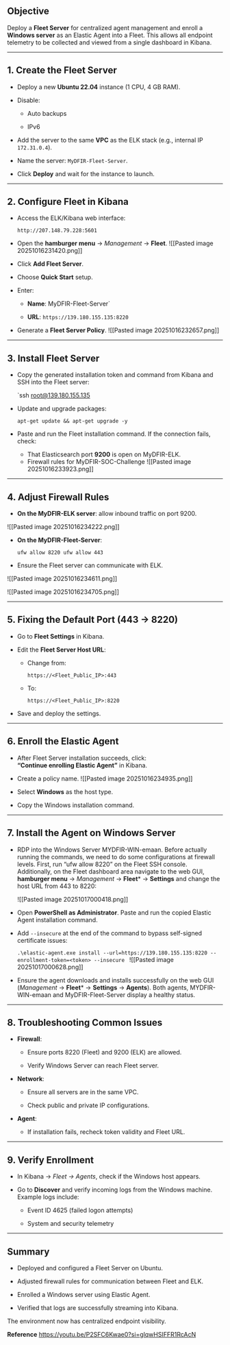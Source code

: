 
## Objective

Deploy a **Fleet Server** for centralized agent management and enroll a **Windows server** as an Elastic Agent into a Fleet.  This allows all endpoint telemetry to be collected and viewed from a single dashboard in Kibana.

---

## 1. Create the Fleet Server

- Deploy a new **Ubuntu 22.04** instance (1 CPU, 4 GB RAM).
    
- Disable:
    - Auto backups
        
    - IPv6
        
- Add the server to the same **VPC** as the ELK stack (e.g., internal IP `172.31.0.4`).
    
- Name the server: `MyDFIR-Fleet-Server`.
    
- Click **Deploy** and wait for the instance to launch.
    

---

## 2. Configure Fleet in Kibana

- Access the ELK/Kibana web interface:
    
    `http://207.148.79.228:5601`
    
- Open the **hamburger menu** → _Management_ → **Fleet**.
![[Pasted image 20251016231420.png]]
    
- Click **Add Fleet Server**.
    
- Choose **Quick Start** setup.
    
- Enter:
    
    - **Name**: MyDFIR-Fleet-Server`
        
    - **URL**: `https://139.180.155.135:8220`
        
- Generate a **Fleet Server Policy**.
    ![[Pasted image 20251016232657.png]]

---

## 3. Install Fleet Server

- Copy the generated installation token and command from Kibana and SSH into the Fleet server:
    
    `ssh root@139.180.155.135
    
- Update and upgrade packages:
    
    `apt-get update && apt-get upgrade -y`
    
- Paste and run the Fleet installation command. If the connection fails, check:
    
    - That Elasticsearch port **9200** is open on MyDFIR-ELK.
    - Firewall rules for MyDFIR-SOC-Challenge
        ![[Pasted image 20251016233923.png]]

---

## 4. Adjust Firewall Rules

- **On the MyDFIR-ELK server**: allow inbound traffic on port 9200.

![[Pasted image 20251016234222.png]]
    
- **On the MyDFIR-Fleet-Server**:
    
    `ufw allow 8220 ufw allow 443`
    
- Ensure the Fleet server can communicate with ELK.

 ![[Pasted image 20251016234611.png]]

![[Pasted image 20251016234705.png]]


---

## 5. Fixing the Default Port (443 → 8220)

- Go to **Fleet Settings** in Kibana.
    
- Edit the **Fleet Server Host URL**:
    
    - Change from:
        
        `https://<Fleet_Public_IP>:443`
        
    - To:
        
        `https://<Fleet_Public_IP>:8220`
        
- Save and deploy the settings.
    

---

## 6. Enroll the Elastic Agent

- After Fleet Server installation succeeds, click:  
    **“Continue enrolling Elastic Agent”** in Kibana.
    
- Create a policy name.
![[Pasted image 20251016234935.png]]
    
- Select **Windows** as the host type.
    
- Copy the Windows installation command.
---

## 7. Install the Agent on Windows Server

- RDP into the Windows Server MYDFIR-WIN-emaan. Before actually running the commands, we need to do some configurations at firewall levels. First, run “ufw allow 8220” on the Fleet SSH console. Additionally, on the Fleet dashboard area navigate to the web GUI, **hamburger menu** → _Management_ → **Fleet*** → **Settings** and change the host URL from 443 to 8220: 

    ![[Pasted image 20251017000418.png]]
- Open **PowerShell as Administrator**. Paste and run the copied Elastic Agent installation command.
    
- Add `--insecure` at the end of the command to bypass self-signed certificate issues:
    
    `.\elastic-agent.exe install --url=https://139.180.155.135:8220 --enrollment-token=<token> --insecure
    `
    ![[Pasted image 20251017000628.png]]
    
- Ensure the agent downloads and installs successfully on the web GUI (_Management_ → **Fleet*** → **Settings** → **Agents**). Both agents, MYDFIR-WIN-emaan and MyDFIR-Fleet-Server display a healthy status. 

---

## 8. Troubleshooting Common Issues

- **Firewall**:
    
    - Ensure ports 8220 (Fleet) and 9200 (ELK) are allowed.
        
    - Verify Windows Server can reach Fleet server.
        
- **Network**:
    
    - Ensure all servers are in the same VPC.
        
    - Check public and private IP configurations.
        
- **Agent**:
    
    - If installation fails, recheck token validity and Fleet URL.
        

---

## 9. Verify Enrollment

- In Kibana → _Fleet → Agents_, check if the Windows host appears.
    
- Go to **Discover** and verify incoming logs from the Windows machine.  
    Example logs include:
    
    - Event ID 4625 (failed logon attempts)
        
    - System and security telemetry
        

---

## Summary

- Deployed and configured a Fleet Server on Ubuntu.
    
- Adjusted firewall rules for communication between Fleet and ELK.
    
- Enrolled a Windows server using Elastic Agent.
    
- Verified that logs are successfully streaming into Kibana.
    

The environment now has centralized endpoint visibility.

**Reference**
https://youtu.be/P2SFC6Kwae0?si=glqwHSIFFR1RcAcN